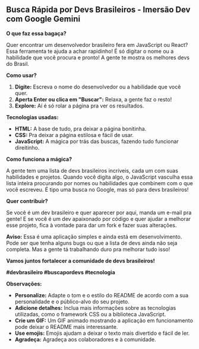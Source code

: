 ## Busca Rápida por Devs Brasileiros - Imersão Dev com Google Gemini

**O que faz essa bagaça?**

Quer encontrar um desenvolvedor brasileiro fera em JavaScript ou React? Essa ferramenta te ajuda a achar rapidinho! É só digitar o nome ou a habilidade que você procura e pronto! A gente te mostra os melhores devs do Brasil.

**Como usar?**

1. **Digite:** Escreva o nome do desenvolvedor ou a habilidade que você quer.
2. **Aperta Enter ou clica em "Buscar":** Relaxa, a gente faz o resto!
3. **Explore:** Aí é só rolar a página pra ver os resultados.

**Tecnologias usadas:**

* **HTML:** A base de tudo, pra deixar a página bonitinha.
* **CSS:** Pra deixar a página estilosa e fácil de usar.
* **JavaScript:** A mágica por trás das buscas, fazendo tudo funcionar direitinho.

**Como funciona a mágica?**

A gente tem uma lista de devs brasileiros incríveis, cada um com suas habilidades e projetos. Quando você digita algo, o JavaScript vasculha essa lista inteira procurando por nomes ou habilidades que combinem com o que você escreveu. É tipo uma busca no Google, mas só para devs brasileiros!

**Quer contribuir?**

Se você é um dev brasileiro e quer aparecer por aqui, manda um e-mail pra gente! E se você é um dev apaixonado por código e quer ajudar a melhorar esse projeto, fica à vontade para dar um fork e fazer suas alterações.

**Aviso:** Essa é uma aplicação simples e ainda está em desenvolvimento. Pode ser que tenha alguns bugs ou que a lista de devs ainda não seja completa. Mas a gente tá trabalhando duro pra melhorar tudo isso!

**Vamos juntos fortalecer a comunidade de devs brasileiros!**

**#devbrasileiro #buscapordevs #tecnologia**

**Observações:**

* **Personalize:** Adapte o tom e o estilo do README de acordo com a sua personalidade e o público-alvo do seu projeto.
* **Adicione detalhes:** Inclua mais informações sobre as tecnologias utilizadas, como o framework CSS ou a biblioteca JavaScript.
* **Crie um GIF:** Um GIF animado mostrando a aplicação em funcionamento pode deixar o README mais interessante.
* **Use emojis:** Emojis ajudam a deixar o texto mais divertido e fácil de ler.
* **Agradeça:** Agradeça aos colaboradores e à comunidade.
